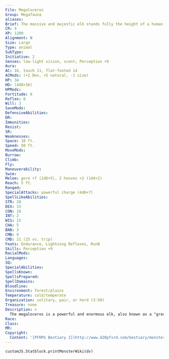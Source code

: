 ```yaml
---
File: Megaloceros
Group: Megafauna
aliases: 
Brief: The massive and majestic elk stands fully the height of a human at its shoulder, and its antlers stretch over ten feet across.
CR: 4
XP: 1200
Alignment: N
Size: Large
Type: animal
SubType: 
Initiative: 2
Senses: low-light vision, scent; Perception +9
Aura: 
AC: 16, touch 11, flat-footed 14
ACMods: (+2 Dex, +5 natural, -1 size)
HP: 34
HD: (4d8+16)
HPMods: 
Fortitude: 8
Reflex: 8
Will: 3
SaveMods: 
DefensiveAbilities: 
DR: 
Immunities: 
Resist: 
SR: 
Weaknesses: 
Space: 10 ft.
Speed: 50 ft.
MoveMods: 
Burrow: 
Climb: 
Fly: 
Maneuverability: 
Swim: 
Melee: gore +7 (2d6+5), 2 hooves +2 (1d4+2)
Reach: 5 ft.
Ranged: 
SpecialAttacks: powerful charge (4d6+7)
SpellLikeAbilities: 
STR: 20
DEX: 15
CON: 18
INT: 2
WIS: 15
CHA: 5
BAB: 3
CMB: 9
CMD: 21 (25 vs. trip)
Feats: Endurance, Lightning Reflexes, RunB
Skills: Perception +9
RacialMods: 
Languages: 
SQ: 
SpecialAbilities: 
SpellsKnown: 
SpellsPrepared: 
SpellDomains: 
Bloodline: 
Environment: forest/plains
Temperature: cold/temperate
Organization: solitary, pair, or herd (3-50)
Treasure: none
Description: >
  The megaloceros is a powerful and enormous elk, also known as a "great elk" or "king stag." It stands about 6 feet tall at the shoulder and has antlers spanning up to 12 feet. It weighs 1,400 pounds.  MEGALOCEROS COMPANIONS  Starting Statistics: Size Medium; Speed 50 ft.; AC +3 natural armor, Attack gore (1d8); Ability Scores Str 12, Dex 17, Con 14, Int 2, Wis 15, Cha 5; Special Abilities low-light vision, scent.  7th-Level Adv.: Size Large; AC +2 natural armor; Attack gore (2d6), 2 hooves (1d4); Ability Scores Str +8, Dex -2, Con +4; Special Qualities powerful charge (2d6).
Race: 
Class: 
MR: 
Copyright:
  Content: '[PFRPG Bestiary 2](http://www.d20pfsrd.com/bestiary/monster-listings/animals/megaloceros)'
---
```

```dataviewjs
customJS.Statblock.printMonsterWiki(dv)
```
